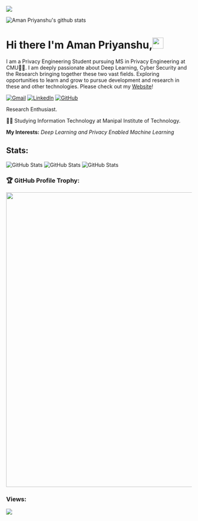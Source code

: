 
![](https://github.com/halfrost/halfrost/blob/master/icons/header_.png)

![Aman Priyanshu's github stats](https://github-readme-stats.vercel.app/api?username=amanpriyanshu&count_private=true&show_icons=true&theme=dracula&include_all_commits=true)

# Hi there I'm Aman Priyanshu,<img src="https://raw.githubusercontent.com/MartinHeinz/MartinHeinz/master/wave.gif" width="30px">



I am a Privacy Engineering Student pursuing MS in Privacy Engineering at CMU👨‍💻. I am deeply passionate about Deep Learning, Cyber Security and the Research bringing together these two vast fields. Exploring opportunities to learn and grow to pursue development and research in these and other technologies. Please check out my [Website](http://amanpriyanshu.github.io/)!


[![Gmail](https://img.shields.io/badge/-GMAIL-D14836?style=for-the-badge&logo=gmail&logoColor=white)](mailto:amanpriyanshusms2001@gmail.com)
[![LinkedIn](https://img.shields.io/badge/LinkedIn-0077B5?style=for-the-badge&logo=linkedin&logoColor=white)](https://www.linkedin.com/in/aman-priyanshu-050473191/)
[![GitHub](https://img.shields.io/badge/GitHub-100000?style=for-the-badge&logo=github&logoColor=white)](https://github.com/AmanPriyanshu)

   Research Enthusiast.
 
👨‍🎓 Studying Information Technology at Manipal Institute of Technology.


**My Interests:**  *Deep Learning and Privacy Enabled Machine Learning*

## Stats:

![GitHub Stats](https://github-readme-stats.vercel.app/api/top-langs/?username=AmanPriyanshu&layout=compact&theme=dracula&hide=jupyter%20notebook,html)
![GitHub Stats](https://github-readme-streak-stats.herokuapp.com/?user=AmanPriyanshu&theme=radical)
![GitHub Stats](https://github-profile-summary-cards.vercel.app/api/cards/profile-details?username=AmanPriyanshu&theme=dracula)

### 🏆 GitHub Profile Trophy:
<p align="center">
<a href="https://github.com/ryo-ma/github-profile-trophy">
  <img width=800 src="https://github-profile-trophy.vercel.app/?username=AmanPriyanshu&column=8&theme=onedark&no-frame=true&no-bg=true"/>
</a>
</p>

### Views:
![](https://komarev.com/ghpvc/?username=AmanPriyanshue&label=PROFILE+VIEWS)
